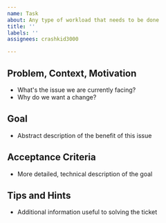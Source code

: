 ```yaml
---
name: Task
about: Any type of workload that needs to be done
title: ''
labels: ''
assignees: crashkid3000

---
```


## Problem, Context, Motivation
* What's the issue we are currently facing?
* Why do we want a change?

## Goal
* Abstract description of the benefit of this issue

## Acceptance Criteria
* More detailed, technical description of the goal

## Tips and Hints
* Additional information useful to solving the ticket
